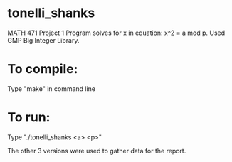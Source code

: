 # tonelli_shanks
MATH 471 Project 1
Program solves for x in equation: x^2 = a mod p.  Used GMP Big Integer Library.

# To compile:
  Type "make" in command line
# To run:
  Type "./tonelli_shanks \<a\> \<p\>" 

The other 3 versions were used to gather data for the report.
